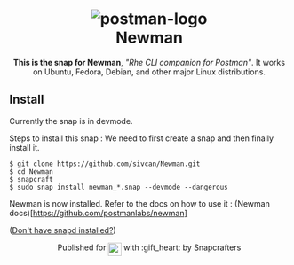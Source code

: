 <h1 align="center">
  <img src="https://raw.githubusercontent.com/postmanlabs/postmanlabs.github.io/develop/global-artefacts/postman-logo%2Btext-320x132.png" alt="postman-logo"/>
  <br />
  Newman 
</h1>
<p align="center"><b>This is the snap for Newman</b>, <i>"Rhe CLI companion for Postman"</i>. It works on Ubuntu, Fedora, Debian, and other major Linux
distributions.</p>

<!-- Uncomment and modify this when you are provided a build status badge
<p align="center">
<a href="https://build.snapcraft.io/user/snapcrafters/fork-and-rename-me"><img src="https://build.snapcraft.io/badge/snapcrafters/fork-and-rename-me.svg" alt="Snap Status"></a>
</p>
-->

## Install
Currently the snap is in devmode.

Steps to install this snap : 
We need to first create a snap and then finally install it. 

    $ git clone https://github.com/sivcan/Newman.git 
    $ cd Newman 
    $ snapcraft
    $ sudo snap install newman_*.snap --devmode --dangerous 
    

Newman is now installed.
Refer to the docs on how to use it : (Newman docs)[https://github.com/postmanlabs/newman]
    

([Don't have snapd installed?](https://snapcraft.io/docs/core/install))

<!-- Uncomment and modify this when you have a screenshot
![my-snap-name](screenshot.png?raw=true "my-snap-name")
-->

<p align="center">Published for <img src="http://anything.codes/slack-emoji-for-techies/emoji/tux.png" align="top" width="24" /> with :gift_heart: by Snapcrafters</p>


<!-- 
## The Snapcrafters

| [![Your Name](http://gravatar.com/avatar/bc0bced65e963eb5c3a16cab8b004431/?s=128)](https://github.com/yourname/) |
| :---: |
| [Your Name](https://github.com/yourname/) |
--> 

<!-- Uncomment and modify this when you have upstream contacts
## Upstream

| [![Upstream Name](http://gravatar.com/avatar/bc0bced65e963eb5c3a16cab8b004431?s=128)](https://github.com/upstreamname) |
| :---: |
| [Upstream Name](https://github.com/upstreamname) |
-->
